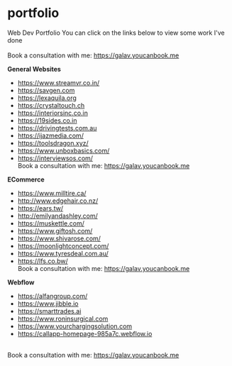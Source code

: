 # portfolio
Web Dev Portfolio
You can click on the links below to view some work I've done </br></br>
Book a consultation with me: https://galav.youcanbook.me

**General Websites**
- https://www.streamvr.co.in/
- https://savgen.com
- https://lexaquila.org
- https://crystaltouch.ch
- https://interiorsinc.co.in
- https://19sides.co.in
- https://drivingtests.com.au
- https://ijazmedia.com/
- https://toolsdragon.xyz/
- https://www.unboxbasics.com/
- https://interviewsos.com/
</br>Book a consultation with me: https://galav.youcanbook.me

**ECommerce**
- https://www.milltire.ca/
- http://www.edgehair.co.nz/
- https://ears.tw/
- http://emilyandashley.com/
- https://muskettle.com/
- https://www.giftosh.com/
- https://www.shivarose.com/
- https://moonlightconcept.com/
- https://www.tyresdeal.com.au/
- https://lfs.co.bw/
</br>Book a consultation with me: https://galav.youcanbook.me

**Webflow**
- https://alfangroup.com/
- https://www.jibble.io
- https://smarttrades.ai
- https://www.roninsurgical.com
- https://www.yourchargingsolution.com
- https://callapp-homepage-985a7c.webflow.io

</br>Book a consultation with me: https://galav.youcanbook.me
